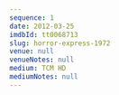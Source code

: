 ```yaml
---
sequence: 1
date: 2012-03-25
imdbId: tt0068713
slug: horror-express-1972
venue: null
venueNotes: null
medium: TCM HD
mediumNotes: null
---
```


